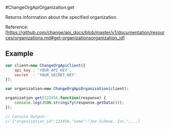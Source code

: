 #ChangeOrgApiOrganization.get

Returns information about the specified organization.

Reference: [https://github.com/change/api_docs/blob/master/v1/documentation/resources/organizations.md#get-organizationsorganization_id]

Example
------
```javascript
var client=new ChangeOrgApiClient({
	api_key	: 'YOUR_API_KEY',
	secret 	: 'YOUR_SECRET_KEY'
});

var organization=new ChangeOrgApiOrganization(client);

organization.get(123456,function(response) {
	console.log(JSON.stringify(response.getData()));
});

// Console Output:
// {"organization_id":123456,"name":"Joe Schmoe, Inc.",...} 
```